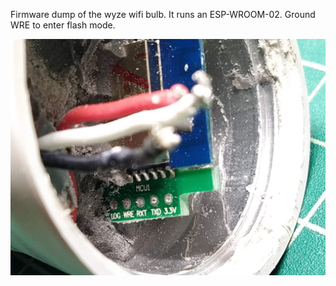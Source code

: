 Firmware dump of the wyze wifi bulb. It runs an ESP-WROOM-02. Ground WRE to enter flash mode.

![wyze_bulb_inside.jpg](wyze_bulb_inside.jpg)
